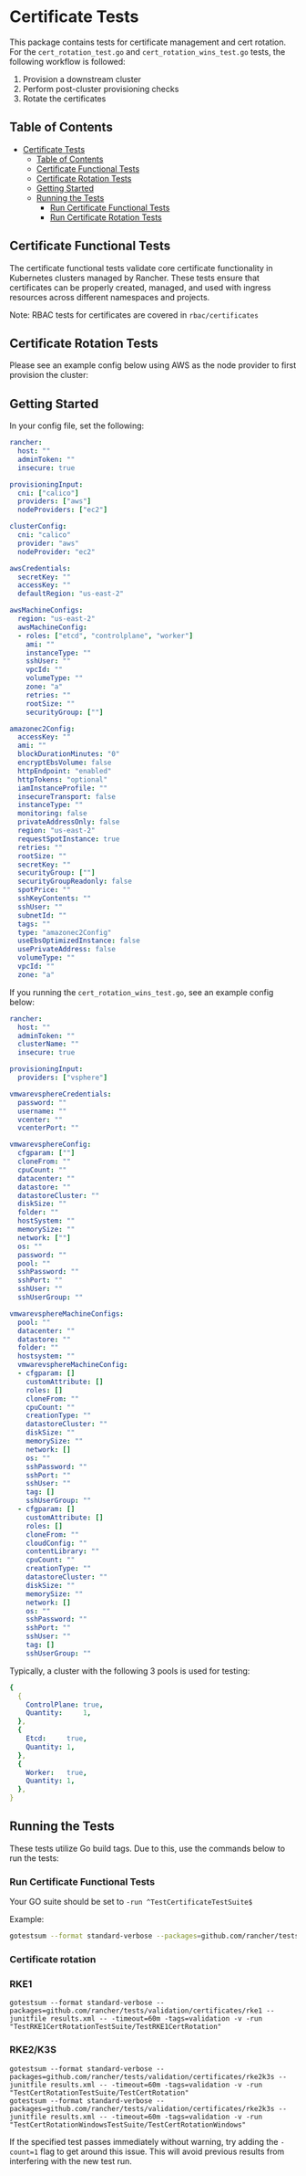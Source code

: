 # Certificate Tests

This package contains tests for certificate management and cert rotation. For the `cert_rotation_test.go` and `cert_rotation_wins_test.go` tests, the following workflow is followed:

1. Provision a downstream cluster
2. Perform post-cluster provisioning checks
3. Rotate the certificates

## Table of Contents
- [Certificate Tests](#certificate-tests)
  - [Table of Contents](#table-of-contents)
  - [Certificate Functional Tests](#certificate-functional-tests)
  - [Certificate Rotation Tests](#certificate-rotation-tests)
  - [Getting Started](#getting-started)
  - [Running the Tests](#running-the-tests)
    - [Run Certificate Functional Tests](#run-certificate-functional-tests)
    - [Run Certificate Rotation Tests](#run-certificate-rotation-tests)

## Certificate Functional Tests
The certificate functional tests validate core certificate functionality in Kubernetes clusters managed by Rancher. These tests ensure that certificates can be properly created, managed, and used with ingress resources across different namespaces and projects.

Note: RBAC tests for certificates are covered in `rbac/certificates`

## Certificate Rotation Tests
Please see an example config below using AWS as the node provider to first provision the cluster:

## Getting Started
In your config file, set the following:
```yaml
rancher:
  host: ""
  adminToken: ""
  insecure: true

provisioningInput:
  cni: ["calico"]
  providers: ["aws"]
  nodeProviders: ["ec2"]

clusterConfig:
  cni: "calico"
  provider: "aws"
  nodeProvider: "ec2"

awsCredentials:
  secretKey: ""
  accessKey: ""
  defaultRegion: "us-east-2"

awsMachineConfigs:
  region: "us-east-2"
  awsMachineConfig:
  - roles: ["etcd", "controlplane", "worker"]
    ami: ""
    instanceType: ""
    sshUser: ""
    vpcId: ""
    volumeType: ""
    zone: "a"
    retries: ""
    rootSize: ""
    securityGroup: [""]

amazonec2Config:
  accessKey: ""
  ami: ""
  blockDurationMinutes: "0"
  encryptEbsVolume: false
  httpEndpoint: "enabled"
  httpTokens: "optional"
  iamInstanceProfile: ""
  insecureTransport: false
  instanceType: ""
  monitoring: false
  privateAddressOnly: false
  region: "us-east-2"
  requestSpotInstance: true
  retries: ""
  rootSize: ""
  secretKey: ""
  securityGroup: [""]
  securityGroupReadonly: false
  spotPrice: ""
  sshKeyContents: ""
  sshUser: ""
  subnetId: ""
  tags: ""
  type: "amazonec2Config"
  useEbsOptimizedInstance: false
  usePrivateAddress: false
  volumeType: ""
  vpcId: ""
  zone: "a"
```

If you running the `cert_rotation_wins_test.go`, see an example config below:

```yaml
rancher:
  host: ""
  adminToken: ""
  clusterName: ""
  insecure: true

provisioningInput:
  providers: ["vsphere"]

vmwarevsphereCredentials:
  password: ""
  username: ""
  vcenter: ""
  vcenterPort: ""

vmwarevsphereConfig:
  cfgparam: [""]
  cloneFrom: ""
  cpuCount: ""
  datacenter: ""
  datastore: ""
  datastoreCluster: ""
  diskSize: ""
  folder: ""
  hostSystem: ""
  memorySize: ""
  network: [""]
  os: ""
  password: ""
  pool: ""
  sshPassword: ""
  sshPort: ""
  sshUser: ""
  sshUserGroup: ""

vmwarevsphereMachineConfigs:
  pool: ""
  datacenter: ""
  datastore: ""
  folder: ""
  hostsystem: ""
  vmwarevsphereMachineConfig:
  - cfgparam: []
    customAttribute: []
    roles: []
    cloneFrom: ""
    cpuCount: ""
    creationType: ""
    datastoreCluster: ""
    diskSize: ""
    memorySize: ""
    network: []
    os: ""
    sshPassword: ""
    sshPort: ""
    sshUser: ""
    tag: []
    sshUserGroup: ""
  - cfgparam: []
    customAttribute: []
    roles: []
    cloneFrom: ""
    cloudConfig: ""
    contentLibrary: ""
    cpuCount: ""
    creationType: ""
    datastoreCluster: ""
    diskSize: ""
    memorySize: ""
    network: []
    os: ""
    sshPassword: ""
    sshPort: ""
    sshUser: ""
    tag: []
    sshUserGroup: ""
```

Typically, a cluster with the following 3 pools is used for testing:
```yaml
{
  {
    ControlPlane: true,
    Quantity:     1,
  },
  {
    Etcd:     true,
    Quantity: 1,
  },
  {
    Worker:   true,
    Quantity: 1,
  },
}
```

## Running the Tests
These tests utilize Go build tags. Due to this, use the commands below to run the tests:

### Run Certificate Functional Tests
Your GO suite should be set to `-run ^TestCertificateTestSuite$`

Example:
```bash
gotestsum --format standard-verbose --packages=github.com/rancher/tests/validation/certificates --junitfile results.xml -- -timeout=60m -tags=validation -v -run ^TestCertificateTestSuite$
```

### Certificate rotation

### RKE1
`gotestsum --format standard-verbose --packages=github.com/rancher/tests/validation/certificates/rke1 --junitfile results.xml -- -timeout=60m -tags=validation -v -run "TestRKE1CertRotationTestSuite/TestRKE1CertRotation"`

### RKE2/K3S
`gotestsum --format standard-verbose --packages=github.com/rancher/tests/validation/certificates/rke2k3s --junitfile results.xml -- -timeout=60m -tags=validation -v -run "TestCertRotationTestSuite/TestCertRotation"` \
`gotestsum --format standard-verbose --packages=github.com/rancher/tests/validation/certificates/rke2k3s --junitfile results.xml -- -timeout=60m -tags=validation -v -run "TestCertRotationWindowsTestSuite/TestCertRotationWindows"`

If the specified test passes immediately without warning, try adding the `-count=1` flag to get around this issue. This will avoid previous results from interfering with the new test run.
